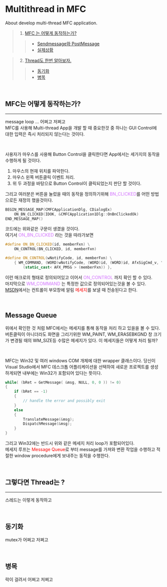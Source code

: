 # Multithread in MFC 
About develop multi-thread MFC application.

>1. [MFC 는 어떻게 동작하는가?](#MFC는-어떻게-동작하는가?)   
>>- [Sendmessage와 PostMessage](#MFC는-어떻게-동작하는가?)  
>>- [실제상황](#MFC는-어떻게-동작하는가?)      

>2. [Thread도 한번 알아보자.](#MFC는-어떻게-동작하는가?)   
>>- [동기화](#MFC는-어떻게-동작하는가?)   
>>- [병목](#MFC는-어떻게-동작하는가?)

</br>

## MFC는 어떻게 동작하는가?
***
message loop ... 어쩌고 저쩌고   
MFC를 사용해 Multi-thread App을 개발 할 때 중요한것 중 하나는 GUI Control에 대한 입력은 즉시 처리되지 않는다는 것이다.   

</br>

사용자가 마우스를 사용해 Button Control을 클릭한다면 App에서는 세가지의 동작을 수행하게 될 것이다.   
1. 마우스의 현재 위치를 파악한다.   
2. 마우스 왼쪽 버튼클릭 이벤트 처리.   
3. 위 두 과정을 바탕으로 Button Control이 클릭되었는지 판단 할 것이다.</br> 

그리고 여러분은 버튼을 눌렀을 때의 동작을 정의하기위해 <span style="color:#D271FF">BN_CLICKED</span>를 어떤 방법으로든 재정의 했을것이다. 
```cpp
BEGIN_MESSAGE_MAP(CMFCApplicationDlg, CDialogEx)
	ON_BN_CLICKED(IDOK, &CMFCApplication1Dlg::OnBnClickedOk)
END_MESSAGE_MAP()
```
코드에는 위와같은 구문이 생겼을 것이다.   
여기서  <span style="color:#D271FF">ON_BN_CLICKED</span> 라는 것을 따라가보면   
```cpp
#define ON_BN_CLICKED(id, memberFxn) \
	ON_CONTROL(BN_CLICKED, id, memberFxn)

#define ON_CONTROL(wNotifyCode, id, memberFxn) \
	{ WM_COMMAND, (WORD)wNotifyCode, (WORD)id, (WORD)id, AfxSigCmd_v, \
		(static_cast< AFX_PMSG > (memberFxn)) },
```
이런 매크로의 형태로 정의되어있고 이어서 <span style="color:#D271FF">ON_CONTROL</span> 까지 확인 할 수 있다.   
마지막으로 <span style="color:#D271FF">WM_COMMAND</span> 는 특정한 값으로 정의되어있는것을 볼 수 있다.    
[MSDN](https://docs.microsoft.com/en-us/windows/win32/menurc/wm-command)에서는 컨트롤이 부모창에 알림 <span style="color:red">메세지</span>를 보낼 때 전송된다고 한다. 


</br>

## Message Queue
위에서 확인한 것 처럼 MFC에서는 메세지를 통해 동작을 처리 하고 있을을 볼 수 있다.   
버튼클릭이 아니더라도 화면을 그리기위한 WM_PAINT, WM_ERASEBKGND 창 크기가 변경될 때의 WM_SIZE등 수많은 메세지가 있다. 이 메세지들은 어떻게 처리 될까?

</br>

MFC는 Win32 및 여러 windows COM 개체에 대한 wrapper 클래스이다. 당신이 Visual Studio에서 MFC 데스크톱 어플리케이션을 선택하여 새로운 프로젝트를 생성 하게되면 내부에는 Win32가 포함되어 있다는 뜻이다. 
```cpp
while( (bRet = GetMessage( &msg, NULL, 0, 0 )) != 0)
{ 
    if (bRet == -1)
    {
        // handle the error and possibly exit
    }
    else
    {
        TranslateMessage(&msg); 
        DispatchMessage(&msg); 
    }
}
```   
그리고 Win32에는 반드시 위와 같은 메세지 처리 loop가 포함되어있다.   
메세지 루프는 <span style="color:red">Message Queue</span>로 부터 message를 가져와 변환 작업을 수행하고 적절한 window procedure에게 보내주는 동작을 수행한다.


</br>


## 그렇다면 Thread는 ?
***
스레드는 이렇게 동작하고 

</br>

## 동기화
mutex가 어쩌고 저쩌고

</br>

## 병목
락이 걸려서 어쩌고 저쩌고



